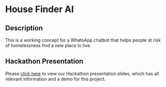 # House Finder AI

## Description
This is a working concept for a WhatsApp chatbot that helps people at risk of homelessness find a new place to live. 
## Hackathon Presentation
Please [click here](https://www.canva.com/design/DAGBqWucl7o/dWm3jBzKZKdM5DqF9rLFNA/view) to view our Hackathon presentation slides, which has all relevant information and a demo for this project.
